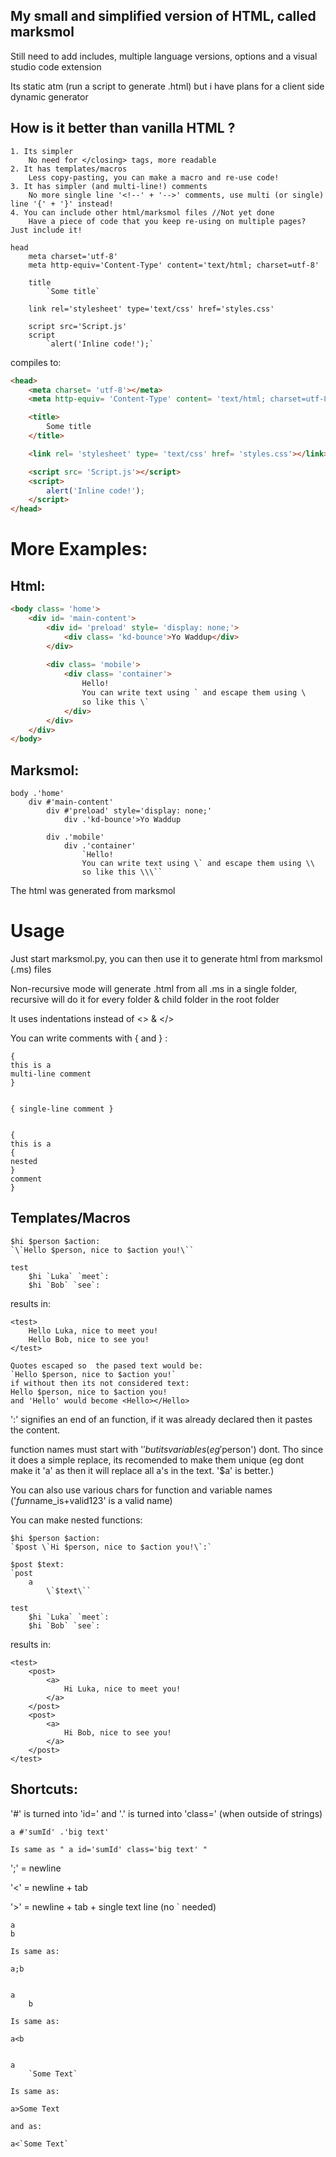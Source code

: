 ## My small and simplified version of HTML, called marksmol

Still need to add includes, multiple language versions, options and a visual studio code extension

Its static atm (run a script to generate .html) but i have plans for a client side dynamic generator

## How is it better than vanilla HTML ?

    1. Its simpler
        No need for </closing> tags, more readable
    2. It has templates/macros
        Less copy-pasting, you can make a macro and re-use code!
    3. It has simpler (and multi-line!) comments
        No more single line '<!--' + '-->' comments, use multi (or single) line '{' + '}' instead!
    4. You can include other html/marksmol files //Not yet done
        Have a piece of code that you keep re-using on multiple pages? Just include it!


```racket
head
    meta charset='utf-8'
    meta http-equiv='Content-Type' content='text/html; charset=utf-8'
    
    title
        `Some title`
        
    link rel='stylesheet' type='text/css' href='styles.css'
    
    script src='Script.js'
    script
        `alert('Inline code!');`
```

compiles to:

```html
<head>
    <meta charset= 'utf-8'></meta>
    <meta http-equiv= 'Content-Type' content= 'text/html; charset=utf-8'></meta>

    <title>
        Some title
    </title>

    <link rel= 'stylesheet' type= 'text/css' href= 'styles.css'></link>

    <script src= 'Script.js'></script>
    <script>
        alert('Inline code!');
    </script>
</head>
```


# More Examples:

## Html:
```html
<body class= 'home'>
	<div id= 'main-content'>
		<div id= 'preload' style= 'display: none;'>
			<div class= 'kd-bounce'>Yo Waddup</div>
		</div>
		
		<div class= 'mobile'>
			<div class= 'container'>
				Hello!
				You can write text using ` and escape them using \
				so like this \`
			</div>
		</div>
	</div>
</body>
```

## Marksmol:
```racket
body .'home'
    div #'main-content'
        div #'preload' style='display: none;'
            div .'kd-bounce'>Yo Waddup
        
        div .'mobile'
            div .'container'
                `Hello!
                You can write text using \` and escape them using \\
                so like this \\\``
```


The html was generated from marksmol

# Usage
Just start marksmol.py, you can then use it to generate html from marksmol (.ms) files

Non-recursive mode will generate .html from all .ms in a single folder,
recursive will do it for every folder & child folder in the root folder

It uses indentations instead of <> & </>


You can write comments with { and } :
```
{
this is a
multi-line comment
}


{ single-line comment }


{
this is a
{
nested
}
comment
}
```


## Templates/Macros

```
$hi $person $action:
`\`Hello $person, nice to $action you!\``

test
	$hi `Luka` `meet`:
	$hi `Bob` `see`:
```
results in:
```
<test>
	Hello Luka, nice to meet you!
	Hello Bob, nice to see you!
</test>
```


```
Quotes escaped so  the pased text would be:
`Hello $person, nice to $action you!`
if without then its not considered text:
Hello $person, nice to $action you!
and 'Hello' would become <Hello></Hello>
```

':' signifies an end of an function, if it was already declared then it pastes the content.

function names must start with '$' but its variables (eg '$person') dont. Tho since it does a simple replace, its recomended to make them unique (eg dont make it 'a' as then it will replace all a's in the text. '$a' is better.)

You can also use various chars for function and variable names ('$fun%ction$name_is+valid123' is a valid name)

You can make nested functions:

```
$hi $person $action:
`$post \`Hi $person, nice to $action you!\`:`

$post $text:
`post
	a
		\`$text\``

test
	$hi `Luka` `meet`:
	$hi `Bob` `see`:
```
results in:
```
<test>
	<post>
		<a>
			Hi Luka, nice to meet you!
		</a>
	</post>
	<post>
		<a>
			Hi Bob, nice to see you!
		</a>
	</post>
</test>
```

## Shortcuts:

'&#35;' is turned into 'id=' and '.' is turned into 'class=' (when outside of strings)

```
a #'sumId' .'big text'

Is same as " a id='sumId' class='big text' "
```

';' = newline

'<' = newline + tab

'>' =  newline + tab + single text line (no ` needed)

```
a
b

Is same as:

a;b

```
```

a
	b

Is same as:

a<b

```
```

a
	`Some Text`

Is same as:

a>Some Text

and as:

a<`Some Text`
```


